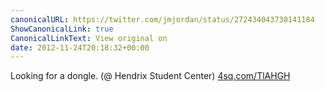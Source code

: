 ```yaml
---
canonicalURL: https://twitter.com/jmjordan/status/272434043730141184
ShowCanonicalLink: true
CanonicalLinkText: View original on
date: 2012-11-24T20:18:32+00:00
---
```

Looking for a dongle. (@ Hendrix Student Center) [4sq.com/TlAHGH](http://4sq.com/TlAHGH)
